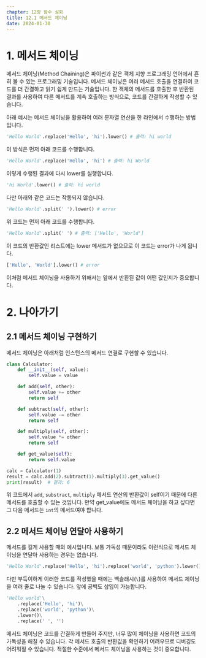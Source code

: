 ```yaml
---
chapter: 12장 함수 심화
title: 12.1 메서드 체이닝
date: 2024-01-30
---
```


# 1. 메서드 체이닝

메서드 체이닝(Method Chaining)은 파이썬과 같은 객체 지향 프로그래밍 언어에서 흔히 볼 수 있는 프로그래밍 기술입니다. 메서드 체이닝은 여러 메서드 호출을 연결하여 코드를 더 간결하고 읽기 쉽게 만드는 기술입니다. 한 객체의 메서드를 호출한 후 반환된 결과를 사용하여 다른 메서드를 계속 호출하는 방식으로, 코드를 간결하게 작성할 수 있습니다.

아래 예시는 메서드 체이닝을 활용하여 여러 문자열 연산을 한 라인에서 수행하는 방법입니다.

```python
'Hello World'.replace('Hello', 'hi').lower() # 출력: hi world
```

이 방식은 먼저 아래 코드를 수행합니다.

```python
'Hello World'.replace('Hello', 'hi') # 출력: hi World
```

이렇게 수행된 결과에 다시 lower를 실행합니다.

```python
'hi World'.lower() # 출력: hi world
```

다만 아래와 같은 코드는 작동되지 않습니다.

```python
'Hello World'.split(' ').lower() # error
```

위 코드는 먼저 아래 코드를 수행합니다.

```python
'Hello World'.split(' ') # 출력: ['Hello', 'World']
```

이 코드의 반환값인 리스트에는 lower 메서드가 없으므로 이 코드는 error가 나게 됩니다.

```python
['Hello', 'World'].lower() # error
```

이처럼 메서드 체이닝을 사용하기 위해서는 앞에서 반환된 값이 어떤 값인지가 중요합니다.

# 2. 나아가기

## 2.1 메서드 체이닝 구현하기

메서드 체이닝은 아래처럼 인스턴스의 메서드 연결로 구현할 수 있습니다.

```python
class Calculator:
    def __init__(self, value):
        self.value = value

    def add(self, other):
        self.value += other
        return self

    def subtract(self, other):
        self.value -= other
        return self

    def multiply(self, other):
        self.value *= other
        return self

    def get_value(self):
        return self.value

calc = Calculator(1)
result = calc.add(2).subtract(1).multiply(3).get_value()
print(result)  # 결과: 6
```

위 코드에서 `add`, `substract`, `multiply` 메서드 연산의 반환값이 self이기 때문에 다른 메서드를 호출할 수 있는 것입니다. 만약 get_value에도 메서드 체이닝을 하고 싶다면 그 다음 메서드는 `int`의 메서드여야 합니다.

## 2.2 메서드 체이닝 연달아 사용하기

메서드를 길게 사용할 때의 예시입니다. 보통 가독성 때문이라도 이런식으로 메서드 체이닝을 연달아 사용하는 경우는 없습니다.

```python
'Hello World'.replace('Hello', 'hi').replace('world', 'python').lower().replace(' ', '')
```

다만 부득이하게 이러한 코드를 작성했을 때에는 백슬래시(`\`)를 사용하여 메서드 체이닝을 여러 줄로 나눌 수 있습니다. 앞에 공백도 삽입이 가능합니다.

```python
'Hello world'\
    .replace('Hello', 'hi')\
    .replace('world', 'python')\
    .lower()\
    .replace(' ', '')
```

메서드 체이닝은 코드를 간결하게 만들어 주지만, 너무 많이 체이닝을 사용하면 코드의 가독성을 해칠 수 있습니다. 각 메서드 호출의 반환값을 확인하기 어려우므로 디버깅도 어려워질 수 있습니다. 적절한 수준에서 메서드 체이닝을 사용하는 것이 중요합니다.
